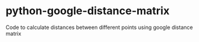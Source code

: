 python-google-distance-matrix
=============================

Code to calculate distances between different points using google distance matrix

